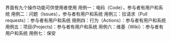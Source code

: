 界面有九个操作功能可供使用者使用
用例一：电码（Code），参与者有用户和系统
用例二：问题（Issues），参与者有用户和系统
用例三：拉请求（Pull requests）：参与者有用户和系统
用例四：行为（Actions）：参与者有用户和系统
用例五：项目(Projects)：参与者有用户和系统
用例六：维基（Wiki）：参与者有用户和系统
用例七：保安
